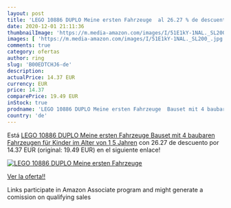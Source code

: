 ```yaml
---
layout: post
title: 'LEGO 10886 DUPLO Meine ersten Fahrzeuge  al 26.27 % de descuento'
date: 2020-12-01 21:11:36
thumbnailImage: 'https://m.media-amazon.com/images/I/51E1kY-1NAL._SL200_.jpg'
images: [ 'https://m.media-amazon.com/images/I/51E1kY-1NAL._SL200_.jpg' ]
comments: true
category: ofertas
author: ring
slug: 'B00EDTCHJ6-de'
description:
actualPrice: 14.37 EUR
currency: EUR
price: 14.37
comparePrice: 19.49 EUR
inStock: true
prodname: 'LEGO 10886 DUPLO Meine ersten Fahrzeuge  Bauset mit 4 baubaren Fahrzeugen für Kinder im Alter von 1 5 Jahren'
country: 'de'
---
```


Está [LEGO 10886 DUPLO Meine ersten Fahrzeuge  Bauset mit 4 baubaren Fahrzeugen für Kinder im Alter von 1 5 Jahren](https://www.amazon.de/dp/B00EDTCHJ6/?tag=tolees0ca-21) con 26.27 de descuento por 14.37 EUR (original: 19.49 EUR) en el siguiente enlace!

[![LEGO 10886 DUPLO Meine ersten Fahrzeuge ](https://m.media-amazon.com/images/I/51E1kY-1NAL._SL200_.jpg)](https://www.amazon.de/dp/B00EDTCHJ6/?tag=tolees0ca-21)

[Ver la oferta!!](https://www.amazon.de/dp/B00EDTCHJ6/?tag=tolees0ca-21)

Links participate in Amazon Associate program and might generate a comission on qualifying sales


